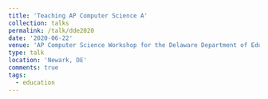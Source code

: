 ```yaml
---
title: 'Teaching AP Computer Science A'
collection: talks
permalink: /talk/dde2020
date: '2020-06-22'
venue: 'AP Computer Science Workshop for the Delaware Department of Education at [Partner4CS](https://sites.udel.edu/partner4cs/summer-workshops/2020-2-2/) hosted by the University of Delaware'
type: talk
location: 'Newark, DE'
comments: true
tags:
  - education
---
```


